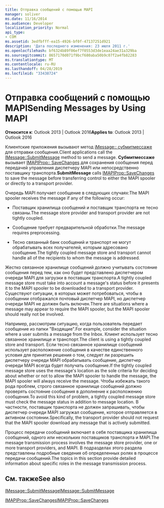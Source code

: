 ```yaml
---
title: Отправка сообщений с помощью MAPI
manager: soliver
ms.date: 11/16/2014
ms.audience: Developer
localization_priority: Normal
api_type:
- COM
ms.assetid: 3edfbfff-ea15-4926-bf0f-47137251d921
description: 'Дата последнего изменения: 23 июля 2011 г.'
ms.openlocfilehash: bf6324b89f06ef7f0553d3de1eaa24ae31a329ba
ms.sourcegitcommit: 8657170d071f9bcf680aba50b9c07f2a4fb82283
ms.translationtype: MT
ms.contentlocale: ru-RU
ms.lasthandoff: 04/28/2019
ms.locfileid: "33438724"
---
```

# <a name="sending-messages-by-using-mapi"></a><span data-ttu-id="411fa-103">Отправка сообщений с помощью MAPI</span><span class="sxs-lookup"><span data-stu-id="411fa-103">Sending Messages by Using MAPI</span></span>

  
  
<span data-ttu-id="411fa-104">**Относится к**: Outlook 2013 | Outlook 2016</span><span class="sxs-lookup"><span data-stu-id="411fa-104">**Applies to**: Outlook 2013 | Outlook 2016</span></span> 
  
<span data-ttu-id="411fa-105">Клиентские приложения вызывают метод [iMessage:: субмитмессаже](imessage-submitmessage.md) для отправки сообщения.</span><span class="sxs-lookup"><span data-stu-id="411fa-105">Client applications call the [IMessage::SubmitMessage](imessage-submitmessage.md) method to send a message.</span></span> <span data-ttu-id="411fa-106">**Субмитмессаже** вызывает [IMAPIProp:: SaveChanges](imapiprop-savechanges.md) для сохранения сообщения перед передачей управления диспетчеру MAPI или непосредственно поставщику транспорта.</span><span class="sxs-lookup"><span data-stu-id="411fa-106">**SubmitMessage** calls [IMAPIProp::SaveChanges](imapiprop-savechanges.md) to save the message before transferring control to either the MAPI spooler or directly to a transport provider.</span></span> 
  
<span data-ttu-id="411fa-107">Очередь MAPI получает сообщение в следующих случаях:</span><span class="sxs-lookup"><span data-stu-id="411fa-107">The MAPI spooler receives the message if any of the following occur:</span></span>
  
- <span data-ttu-id="411fa-108">Поставщик хранилища сообщений и поставщик транспорта не тесно связаны.</span><span class="sxs-lookup"><span data-stu-id="411fa-108">The message store provider and transport provider are not tightly coupled.</span></span>
    
- <span data-ttu-id="411fa-109">Сообщение требует предварительной обработки.</span><span class="sxs-lookup"><span data-stu-id="411fa-109">The message requires preprocessing.</span></span>
    
- <span data-ttu-id="411fa-110">Тесно связанный банк сообщений и транспорт не могут обрабатывать всех получателей, которым адресовано сообщение.</span><span class="sxs-lookup"><span data-stu-id="411fa-110">The tightly coupled message store and transport cannot handle all of the recipients to whom the message is addressed.</span></span>
    
<span data-ttu-id="411fa-111">Жестко связанное хранилище сообщений должно учитывать состояние сообщения перед тем, как оно будет представлено диспетчером очереди MAPI для загрузки в поставщик транспорта.</span><span class="sxs-lookup"><span data-stu-id="411fa-111">A tightly coupled message store must take into account a message's status before it presents it to the MAPI spooler to be downloaded to a transport provider.</span></span> <span data-ttu-id="411fa-112">Существуют ситуации, в которых может потребоваться, чтобы в сообщении отображался почтовый диспетчер MAPI, но диспетчер очереди MAPI не должен быть включен.</span><span class="sxs-lookup"><span data-stu-id="411fa-112">There are situations where a message may appear to require the MAPI spooler, but the MAPI spooler should really not be involved.</span></span>
  
<span data-ttu-id="411fa-113">Например, рассмотрим ситуацию, когда пользователь передает сообщение из папки "Входящие".</span><span class="sxs-lookup"><span data-stu-id="411fa-113">For example, consider the situation where a user submits a message from the Inbox.</span></span> <span data-ttu-id="411fa-114">Клиент использует тесно связанное хранилище и транспорт.</span><span class="sxs-lookup"><span data-stu-id="411fa-114">The client is using a tightly coupled store and transport.</span></span> <span data-ttu-id="411fa-115">Если тесно связанное хранилище сообщений использует расположение сообщения в качестве единственного условия для принятия решения о том, следует ли разрешить диспетчеру очереди MAPI обрабатывать сообщение, диспетчер очереди MAPI всегда будет получать сообщение.</span><span class="sxs-lookup"><span data-stu-id="411fa-115">If the tightly coupled message store uses the message's location as the sole criteria for deciding about whether or not to allow the MAPI spooler to handle the message, the MAPI spooler will always receive the message.</span></span> <span data-ttu-id="411fa-116">Чтобы избежать такого рода проблем, строго связанное хранилище сообщений должно проверять состояние сообщения в дополнение к расположению сообщения.</span><span class="sxs-lookup"><span data-stu-id="411fa-116">To avoid this kind of problem, a tightly coupled message store must check the message status in addition to message location.</span></span> <span data-ttu-id="411fa-117">В частности, поставщик транспорта не должен запрашивать, чтобы диспетчер очереди MAPI загружал сообщение, которое отправляется в активном состоянии.</span><span class="sxs-lookup"><span data-stu-id="411fa-117">Specifically, the transport provider should not request that the MAPI spooler download any message that is actively submitted.</span></span>
  
<span data-ttu-id="411fa-118">Процесс передачи сообщений включает в себя поставщика хранилища сообщений, одного или нескольких поставщиков транспорта и MAPI.</span><span class="sxs-lookup"><span data-stu-id="411fa-118">The message transmission process involves the message store provider, one or more transport providers, and MAPI.</span></span> <span data-ttu-id="411fa-119">В подразделах этого раздела представлены подробные сведения об определенных ролях в процессе передачи сообщений.</span><span class="sxs-lookup"><span data-stu-id="411fa-119">The topics in this section provide detailed information about specific roles in the message transmission process.</span></span>
  
## <a name="see-also"></a><span data-ttu-id="411fa-120">См. также</span><span class="sxs-lookup"><span data-stu-id="411fa-120">See also</span></span>



[<span data-ttu-id="411fa-121">IMessage::SubmitMessage</span><span class="sxs-lookup"><span data-stu-id="411fa-121">IMessage::SubmitMessage</span></span>](imessage-submitmessage.md)
  
[<span data-ttu-id="411fa-122">IMAPIProp::SaveChanges</span><span class="sxs-lookup"><span data-stu-id="411fa-122">IMAPIProp::SaveChanges</span></span>](imapiprop-savechanges.md)

